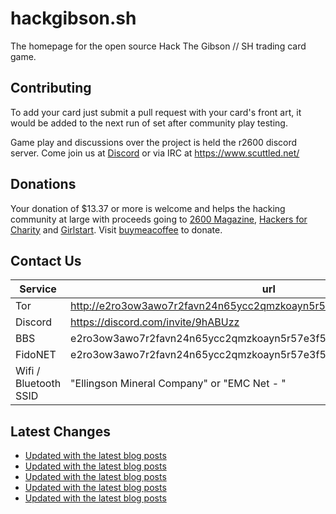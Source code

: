 # hackgibson.sh
The homepage for the open source Hack The Gibson // SH trading card game.


## Contributing

To add your card just submit a pull request with your card's front art, it would be added to the next run of set after community play testing.

Game play and discussions over the project is held the r2600 discord server. Come join us at [Discord](https://discord.com/invite/9hABUzz) or via IRC at https://www.scuttled.net/


## Donations

Your donation of $13.37 or more is welcome and helps the hacking community at large with proceeds going to [2600 Magazine](https://2600.com/), [Hackers for Charity](https://hackersforcharity.org) and [Girlstart](https://girlstart.org).  Visit [buymeacoffee](https://www.buymeacoffee.com/hackgibson.sh) to donate.


## Contact Us

Service | url
-|-
Tor | http://e2ro3ow3awo7r2favn24n65ycc2qmzkoayn5r57e3f56nvjwdcgg32ad.onion
Discord | https://discord.com/invite/9hABUzz
BBS | e2ro3ow3awo7r2favn24n65ycc2qmzkoayn5r57e3f56nvjwdcgg32ad.onion:23
FidoNET | e2ro3ow3awo7r2favn24n65ycc2qmzkoayn5r57e3f56nvjwdcgg32ad.onion:24554
Wifi / Bluetooth SSID | "Ellingson Mineral Company" or "EMC Net - <fidonet address>"

## Latest Changes
<!-- BLOG-POST-LIST:START -->
- [Updated with the latest blog posts](https://github.com/DFW2600/hackgibson.sh/commit/2345b3df2848cfda7503b00c7daf6aeb103a21ff)
- [Updated with the latest blog posts](https://github.com/DFW2600/hackgibson.sh/commit/08be58432f84b7a3f5ea1b20b97f4ecb8f2ccf0a)
- [Updated with the latest blog posts](https://github.com/DFW2600/hackgibson.sh/commit/4387f6501045440ed926fba4ec2add0ff9d483d6)
- [Updated with the latest blog posts](https://github.com/DFW2600/hackgibson.sh/commit/722bc351f23a4b7c08713888af56c7414faf8286)
- [Updated with the latest blog posts](https://github.com/DFW2600/hackgibson.sh/commit/d832050738bbd743c898e5da39ce5990bd0669b3)
<!-- BLOG-POST-LIST:END -->
